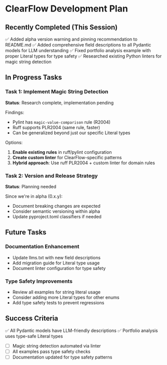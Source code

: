 # ClearFlow Development Plan

## Recently Completed (This Session)
✅ Added alpha version warning and pinning recommendation to README.md
✅ Added comprehensive field descriptions to all Pydantic models for LLM understanding
✅ Fixed portfolio analysis example with proper Literal types for type safety
✅ Researched existing Python linters for magic string detection

## In Progress Tasks

### Task 1: Implement Magic String Detection
**Status**: Research complete, implementation pending

Findings:
- Pylint has `magic-value-comparison` rule (R2004)
- Ruff supports PLR2004 (same rule, faster)
- Can be generalized beyond just our specific Literal types

Options:
1. **Enable existing rules** in ruff/pylint configuration
2. **Create custom linter** for ClearFlow-specific patterns
3. **Hybrid approach**: Use ruff PLR2004 + custom linter for domain rules

### Task 2: Version and Release Strategy
**Status**: Planning needed

Since we're in alpha (0.x.y):
- Document breaking changes are expected
- Consider semantic versioning within alpha
- Update pyproject.toml classifiers if needed

## Future Tasks

### Documentation Enhancement
- Update llms.txt with new field descriptions
- Add migration guide for Literal type usage
- Document linter configuration for type safety

### Type Safety Improvements
- Review all examples for string literal usage
- Consider adding more Literal types for other enums
- Add type safety tests to prevent regressions

## Success Criteria
✅ All Pydantic models have LLM-friendly descriptions
✅ Portfolio analysis uses type-safe Literal types
- [ ] Magic string detection automated via linter
- [ ] All examples pass type safety checks
- [ ] Documentation updated for type safety patterns